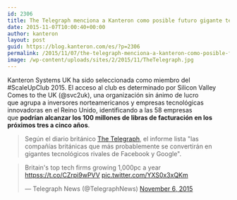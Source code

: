 ```yaml
---
id: 2306
title: The Telegraph menciona a Kanteron como posible futuro gigante tecnológico rival de Google y Facebook
date: 2015-11-07T10:00:40+00:00
author: kanteron
layout: post
guid: https://blog.kanteron.com/es/?p=2306
permalink: /2015/11/07/the-telegraph-menciona-a-kanteron-como-posible-futuro-gigante-tecnologico-rival-de-google-y-facebook/
image: /wp-content/uploads/sites/2/2015/11/TheTelegraph.jpg
---
```

Kanteron Systems UK ha sido seleccionada como miembro del #ScaleUpClub 2015. El acceso al club es determinado por Silicon Valley Comes to the UK (@svc2uk), una organización sin ánimo de lucro que agrupa a inversores norteamericanos y empresas tecnológicas innovadoras en el Reino Unido, identificando a las 58 empresas que **podrían alcanzar los 100 millones de libras de facturación en los próximos tres a cinco años**.

> Según el diario británico <a href="https://www.telegraph.co.uk/finance/businessclub/technology/11977778/Britains-top-tech-firms-growing-1000pc-a-year.html" target="_blank">The Telegraph</a>, el informe lista "las compañías británicas que más probablemente se convertirán en gigantes tecnológicos rivales de Facebook y Google".

<blockquote class="twitter-tweet" width="550">
  <p lang="en" dir="ltr">
    Britain's top tech firms growing 1,000pc a year <a href="httpss://t.co/CZrpi9wPVV">httpss://t.co/CZrpi9wPVV</a> <a href="httpss://t.co/YXS0x3xQKm">pic.twitter.com/YXS0x3xQKm</a>
  </p>
  
  <p>
    &mdash; Telegraph News (@TelegraphNews) <a href="httpss://twitter.com/TelegraphNews/status/662502091458396161">November 6, 2015</a>
  </p>
</blockquote>



<span class="embed-youtube" style="text-align:center; display: block;"></span>